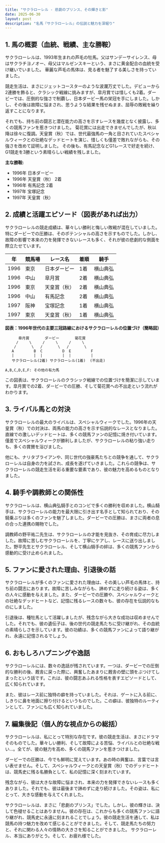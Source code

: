 ```yaml
---
title: "サクラローレル - 悲劇のプリンス、その輝きと影"
date: 2025-06-30
layout: post
description: "名馬『サクラローレル』の伝説と魅力を深堀り"
---
```


## 1. 馬の概要（血統、戦績、主な勝鞍）

サクラローレルは、1993年生まれの芦毛の牡馬。父はサンデーサイレンス、母はサクラチヨノオー、母父はマルゼンスキーという、まさに黄金配合の血統を受け継いでいました。  華麗な芦毛の馬体は、見る者を魅了する美しさを持っていました。

競走生活は、まさにジェットコースターのような波瀾万丈でした。デビューから2連勝を飾ると、クラシック戦線に挑みますが、皐月賞では惜しくも2着。ダービーでは、圧倒的な強さで制覇し、日本ダービー馬の栄冠を手にしました。しかし、その後は故障に悩まされ、思うような結果を残せぬまま、屈辱の敗戦を繰り返すことになります。

それでも、持ち前の闘志と潜在能力の高さを示すレースを幾度となく披露し、多くの競馬ファンを惹きつけました。 菊花賞には出走できませんでしたが、秋以降は徐々に復調。天皇賞（秋）では、世代最強馬の一角と目されていたスペシャルウィークとの壮絶なデッドヒートを演じ、惜しくも僅差で敗れながらも、その強さを改めて証明しました。  その後も、有馬記念などG1レースで好走を続け、G1競走を3勝という素晴らしい戦績を残しました。

**主な勝鞍:**

* 1996年 日本ダービー
* 1996年 天皇賞（秋） 2着
* 1996年 有馬記念 2着
* 1997年 宝塚記念
* 1997年 天皇賞（秋）


## 2. 成績と活躍エピソード（図表があれば出力）

サクラローレルの競走成績は、華々しい勝利と悔しい敗戦が混在していました。特にダービーでの圧勝は、そのポテンシャルの高さを示すものでした。しかし、故障の影響で本来の力を発揮できないレースも多く、それが彼の悲劇的な側面を際立たせています。

| 年 | 競馬場 | レース名 | 着順 | 騎手 |
|---|---|---|---|---|
| 1996 | 東京 | 日本ダービー | 1着 | 横山典弘 |
| 1996 | 中山 | 皐月賞 | 2着 | 横山典弘 |
| 1996 | 東京 | 天皇賞（秋） | 2着 | 横山典弘 |
| 1996 | 中山 | 有馬記念 | 2着 | 横山典弘 |
| 1997 | 阪神 | 宝塚記念 | 1着 | 横山典弘 |
| 1997 | 東京 | 天皇賞（秋） | 1着 | 横山典弘 |


**図表：1996年世代の主要三冠路線におけるサクラローレルの位置づけ（簡略図）**

```
      皐月賞       ダービー       菊花賞
     /     \     /     \     /     \
    /       \   /       \   /       \
   A         B  C         D  E         F
   |         |  |         |  |         |
   サクラローレル(2着) サクラローレル(1着)  (不出走)

A,B,C,D,E,F: その他の有力馬
```


この図表は、サクラローレルのクラシック戦線での位置づけを簡潔に示しています。皐月賞での2着、ダービーでの圧勝、そして菊花賞への不出走という流れがわかります。


## 3. ライバル馬との対決

サクラローレルの最大のライバルは、スペシャルウィークでした。1996年の天皇賞（秋）での対決は、両馬の能力の高さを示す伝説的なレースとなりました。直線での激しいデッドヒートは、多くの競馬ファンの記憶に焼き付いています。僅差でスペシャルウィークが勝利しましたが、サクラローレルの粘り強い走りも、多くの賞賛を浴びました。

他にも、ナリタブライアンや、同じ世代の強豪馬たちとの競争を通して、サクラローレルは自身の力を試され、成長を遂げていきました。これらの競争は、サクラローレルの競走生活を彩る重要な要素であり、彼の魅力を高めるものとなりました。


## 4. 騎手や調教師との関係性

サクラローレルは、横山典弘騎手とのコンビで多くの勝利を収めました。横山騎手は、サクラローレルの能力を最大限に引き出す名手として知られており、その騎乗ぶりは多くのファンを魅了しました。ダービーでの圧勝は、まさに両者の息の合った連携の賜物でした。

調教師の野平祐二先生は、サクラローレルの才能を見抜き、その育成に尽力しました。故障に苦しむサクラローレルを、丁寧にケアし、レースに送り出しました。野平先生とサクラローレル、そして横山騎手の絆は、多くの競馬ファンから感動的に受け止められました。


## 5. ファンに愛された理由、引退後の話

サクラローレルが多くのファンに愛された理由は、その美しい芦毛の馬体と、持ち前の闘志にあります。故障に苦しみながらも、諦めずに走り続ける姿は、多くの人々に感動を与えました。また、ダービーでの圧勝や、スペシャルウィークとの壮絶なデッドヒートなど、記憶に残るレースの数々も、彼の存在を伝説的なものにしました。

引退後は、種牡馬として活躍しましたが、残念ながら大きな成功は収めませんでした。それでも、彼の遺伝子は、後の世代の競走馬たちに受け継がれ、その血統の素晴らしさを示しています。彼の功績は、多くの競馬ファンによって語り継がれ、永遠に記憶されるでしょう。


## 6. おもしろハプニングや逸話

サクラローレルには、数々の逸話が残されています。一つは、ダービーでの圧倒的な勝利の後、厩舎に戻った際に、興奮したあまりに厩舎の壁に頭をぶつけてしまったという話です。これは、彼の闘志あふれる性格を表すエピソードとして、広く知られています。

また、彼はレース前に独特の癖を持っていました。それは、ゲートに入る前に、しきりに鼻を地面に擦り付けるというものでした。この癖は、彼独特のルーティンとして、ファンにも広く知られていました。


## 7. 編集後記（個人的な視点からの総括）

サクラローレルは、私にとって特別な存在です。彼の競走生活は、まさにドラマそのものでした。華々しい勝利、そして故障による苦悩、ライバルとの壮絶な戦い…。全てが、彼の魅力を高め、多くの競馬ファンを惹きつけました。

ダービーでの圧勝は、今でも鮮明に覚えています。あの時の興奮は、言葉では言い表せません。そして、スペシャルウィークとの天皇賞（秋）でのデッドヒートは、競馬史に残る名勝負として、私の記憶に深く刻まれています。

残念ながら、彼は大きな故障に悩まされ、本来の力を発揮できないレースも多くありました。それでも、彼は最後まで諦めずに走り続けました。その姿は、私にとって、大きな感動を与えてくれました。

サクラローレルは、まさに「悲劇のプリンス」でした。しかし、彼の輝きは、決して色褪せることはありません。彼の存在は、これからも多くの競馬ファンに語り継がれ、競馬史に永遠に刻まれることでしょう。彼の競走生活を通して、私は競馬の持つ魅力を改めて感じることができました。そして、競走馬たちの努力と、それに関わる人々の情熱の大きさを知ることができました。  サクラローレル、本当にありがとう。そして、お疲れ様でした。
